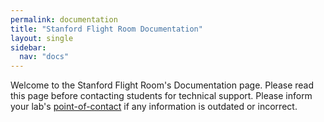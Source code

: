 ```yaml
---
permalink: documentation
title: "Stanford Flight Room Documentation"
layout: single
sidebar:
  nav: "docs"
---
```


Welcome to the Stanford Flight Room's Documentation page. Please read this page before contacting students for technical support. Please inform your lab's [point-of-contact](/contact) if any information is outdated or incorrect. 

